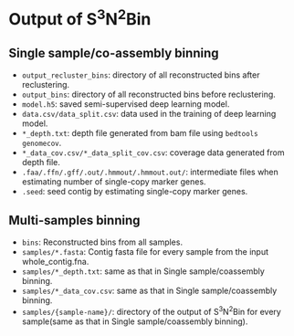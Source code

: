 # Output of S<sup>3</sup>N<sup>2</sup>Bin

## Single sample/co-assembly binning

* `output_recluster_bins`: directory of all reconstructed bins after reclustering.
* `output_bins`: directory of all reconstructed bins before reclustering.
* `model.h5`: saved semi-supervised deep learning model. 
* `data.csv/data_split.csv`: data used in the training of deep learning model.
* `*_depth.txt`: depth file generated from bam file using `bedtools genomecov`.
* `*_data_cov.csv/*_data_split_cov.csv`: coverage data generated from depth file.
* `.faa/.ffn/.gff/.out/.hmmout/.hmmout.out/`: intermediate files when estimating number of single-copy marker genes.
* `.seed`: seed contig by estimating single-copy marker genes.

## Multi-samples binning

* `bins`: Reconstructed bins from all samples.
* `samples/*.fasta`: Contig fasta file for every sample from the input whole_contig.fna.
* `samples/*_depth.txt`: same as that in Single sample/coassembly binning.
* `samples/*_data_cov.csv`: same as that in Single sample/coassembly binning.
* `samples/{sample-name}/`: directory of the output of S<sup>3</sup>N<sup>2</sup>Bin for every sample(same as that in Single sample/coassembly binning). 

